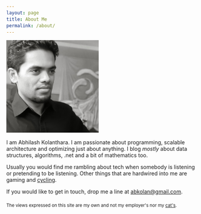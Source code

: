 ```yaml
---
layout: page
title: About Me
permalink: /about/
---
```

![me](/images/ab.png)

I am Abhilash Kolanthara. I am passionate about programming, scalable architecture and optimizing just about anything. I blog *mostly* about data structures, algorithms, .net and a bit of mathematics too. 

Usually you would find me rambling about tech when somebody is listening or pretending to be listening. Other things that are hardwired into me are gaming and [cycling](http://www.strava.com/athletes/abkolan). 

If you would like to get in touch, drop me a line at [abkolan@gmail.com](mailto:abkolan+blog@gmail.com).


<sub>The views expressed on this site are my own and not my employer's nor my [cat's]( https://instagram.com/p/y4BQ9LCGjK/).<sub>